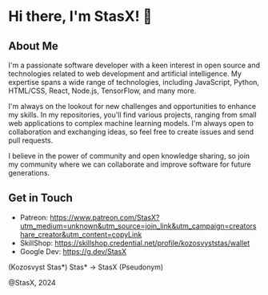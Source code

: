# Hi there, I'm StasX! 👋

## About Me

I'm a passionate software developer with a keen interest in open source and technologies related to web development and artificial intelligence. My expertise spans a wide range of technologies, including JavaScript, Python, HTML/CSS, React, Node.js, TensorFlow, and many more.

I'm always on the lookout for new challenges and opportunities to enhance my skills. In my repositories, you'll find various projects, ranging from small web applications to complex machine learning models. I'm always open to collaboration and exchanging ideas, so feel free to create issues and send pull requests.

I believe in the power of community and open knowledge sharing, so join my community where we can collaborate and improve software for future generations.

## Get in Touch

- Patreon: https://www.patreon.com/StasX?utm_medium=unknown&utm_source=join_link&utm_campaign=creatorshare_creator&utm_content=copyLink
- SkillShop: https://skillshop.credential.net/profile/kozosvyststas/wallet
- Google Dev: https://g.dev/StasX

(Kozosvyst Stas*)
Stas* -> StasX (Pseudonym)

@StasX, 2024
